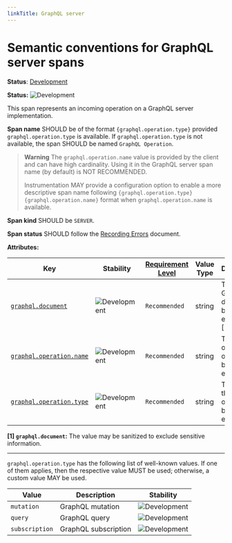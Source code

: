 ```yaml
---
linkTitle: GraphQL server
---
```


# Semantic conventions for GraphQL server spans

**Status**: [Development][DocumentStatus]

<!-- semconv span.graphql.server -->
<!-- NOTE: THIS TEXT IS AUTOGENERATED. DO NOT EDIT BY HAND. -->
<!-- see templates/registry/markdown/snippet.md.j2 -->
<!-- prettier-ignore-start -->
<!-- markdownlint-capture -->
<!-- markdownlint-disable -->

**Status:** ![Development](https://img.shields.io/badge/-development-blue)

This span represents an incoming operation on a GraphQL server implementation.

**Span name** SHOULD be of the format `{graphql.operation.type}` provided
`graphql.operation.type` is available. If `graphql.operation.type` is not available,
the span SHOULD be named `GraphQL Operation`.

> **Warning**
> The `graphql.operation.name` value is provided by the client and can have high
> cardinality. Using it in the GraphQL server span name (by default) is
> NOT RECOMMENDED.
>
> Instrumentation MAY provide a configuration option to enable a more descriptive
> span name following `{graphql.operation.type} {graphql.operation.name}` format
> when `graphql.operation.name` is available.

**Span kind** SHOULD be `SERVER`.

**Span status** SHOULD follow the [Recording Errors](/docs/general/recording-errors.md) document.

**Attributes:**

| Key | Stability | [Requirement Level](https://opentelemetry.io/docs/specs/semconv/general/attribute-requirement-level/) | Value Type | Description | Example Values |
|---|---|---|---|---|---|
| [`graphql.document`](/docs/registry/attributes/graphql.md) | ![Development](https://img.shields.io/badge/-development-blue) | `Recommended` | string | The GraphQL document being executed. [1] | `query findBookById { bookById(id: ?) { name } }` |
| [`graphql.operation.name`](/docs/registry/attributes/graphql.md) | ![Development](https://img.shields.io/badge/-development-blue) | `Recommended` | string | The name of the operation being executed. | `findBookById` |
| [`graphql.operation.type`](/docs/registry/attributes/graphql.md) | ![Development](https://img.shields.io/badge/-development-blue) | `Recommended` | string | The type of the operation being executed. | `query`; `mutation`; `subscription` |

**[1] `graphql.document`:** The value may be sanitized to exclude sensitive information.

---

`graphql.operation.type` has the following list of well-known values. If one of them applies, then the respective value MUST be used; otherwise, a custom value MAY be used.

| Value  | Description | Stability |
|---|---|---|
| `mutation` | GraphQL mutation | ![Development](https://img.shields.io/badge/-development-blue) |
| `query` | GraphQL query | ![Development](https://img.shields.io/badge/-development-blue) |
| `subscription` | GraphQL subscription | ![Development](https://img.shields.io/badge/-development-blue) |

<!-- markdownlint-restore -->
<!-- prettier-ignore-end -->
<!-- END AUTOGENERATED TEXT -->
<!-- endsemconv -->

[DocumentStatus]: https://opentelemetry.io/docs/specs/otel/document-status

